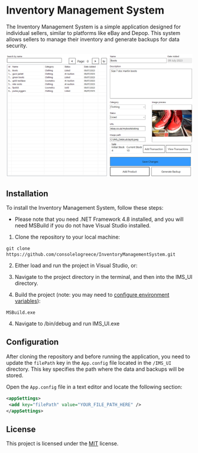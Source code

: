 # Inventory Management System
The Inventory Management System is a simple application designed for individual sellers, similar to platforms like eBay and Depop. This system allows sellers to manage their inventory and generate backups for data security.

![screenshot](pics/ims.PNG)

## Installation

To install the Inventory Management System, follow these steps:
- Please note that you need .NET Framework 4.8 installed, and you will need MSBuild if you do not have Visual Studio installed.

1. Clone the repository to your local machine:
```command
git clone https://github.com/consolelogreece/InventoryManagementSystem.git
```
2. Either load and run the project in Visual Studio, or: 

3. Navigate to the project directory in the terminal, and then into the IMS_UI directory.

3. Build the project (note: you may need to [configure environment variables](https://softchief.com/2022/06/11/solved-msbuild-is-not-recognized-as-an-internal-or-external-command-operable-program-or-batch-file-while-working-with-pcf/)):
```command
MSBuild.exe
```

4. Navigate to /bin/debug and run IMS_UI.exe


## Configuration
After cloning the repository and before running the application, you need to update the `filePath` key in the `App.config` file located in the `/IMS_UI` directory. This key specifies the path where the data and backups will be stored.

Open the `App.config` file in a text editor and locate the following section:

```xml
<appSettings>
 <add key="filePath" value="YOUR_FILE_PATH_HERE" />
</appSettings>
```

## License
This project is licensed under the [MIT](https://www.mit.edu/~amini/LICENSE.md) license.